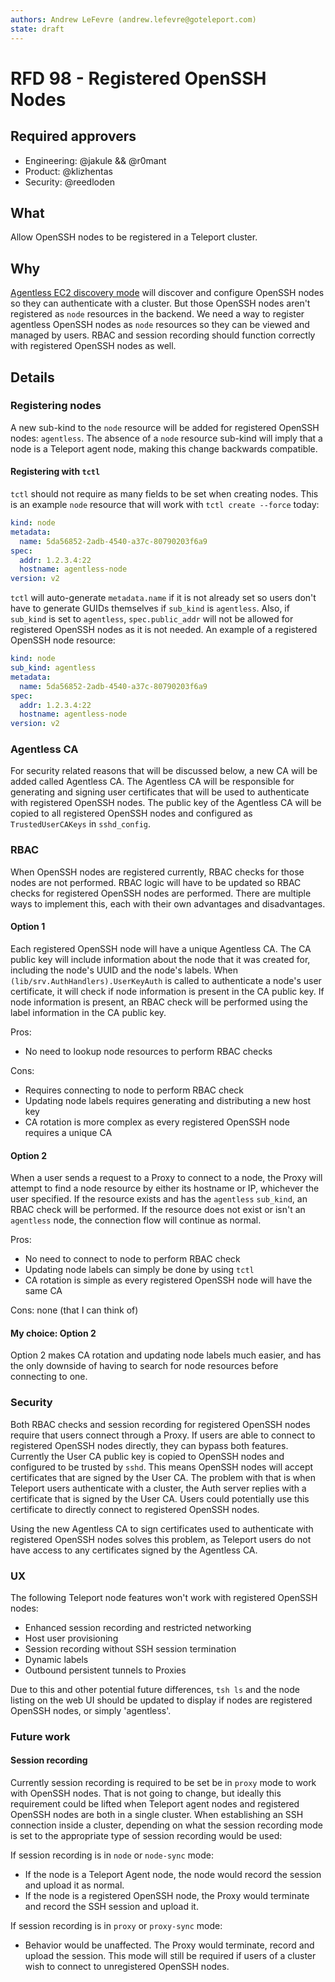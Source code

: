 ```yaml
---
authors: Andrew LeFevre (andrew.lefevre@goteleport.com)
state: draft
---
```


# RFD 98 - Registered OpenSSH Nodes

## Required approvers

* Engineering: @jakule && @r0mant
* Product: @klizhentas
* Security: @reedloden

## What

Allow OpenSSH nodes to be registered in a Teleport cluster.

## Why

[Agentless EC2 discovery mode](https://github.com/gravitational/teleport/issues/17865) will discover and configure OpenSSH nodes so they can authenticate with a cluster. But those OpenSSH nodes aren't registered as `node` resources in the backend. We need a way to register agentless OpenSSH nodes as `node` resources so they can be viewed and managed by users. RBAC and session recording should function correctly with registered OpenSSH nodes as well.

## Details

### Registering nodes

A new sub-kind to the `node` resource will be added for registered OpenSSH nodes: `agentless`. The absence of a `node` resource sub-kind will imply that a node is a Teleport agent node, making this change backwards compatible.

#### Registering with `tctl`

`tctl` should not require as many fields to be set when creating nodes. This is an example `node` resource that will work with `tctl create --force` today:

```yaml
kind: node
metadata:
  name: 5da56852-2adb-4540-a37c-80790203f6a9
spec:
  addr: 1.2.3.4:22
  hostname: agentless-node
version: v2
```

`tctl` will auto-generate `metadata.name` if it is not already set so users don't have to generate GUIDs themselves if `sub_kind` is `agentless`. Also, if `sub_kind` is set to `agentless`, `spec.public_addr` will not be allowed for registered OpenSSH nodes as it is not needed. An example of a registered OpenSSH node resource:

```yaml
kind: node
sub_kind: agentless
metadata:
  name: 5da56852-2adb-4540-a37c-80790203f6a9
spec:
  addr: 1.2.3.4:22
  hostname: agentless-node
version: v2
```

### Agentless CA

For security related reasons that will be discussed below, a new CA will be added called Agentless CA. The Agentless CA will be responsible for generating and signing user certificates that will be used to authenticate with registered OpenSSH nodes. The public key of the Agentless CA will be copied to all registered OpenSSH nodes and configured as `TrustedUserCAKeys` in `sshd_config`.

### RBAC

When OpenSSH nodes are registered currently, RBAC checks for those nodes are not performed. RBAC logic will have to be updated so RBAC checks for registered OpenSSH nodes are performed. There are multiple ways to implement this, each with their own advantages and disadvantages.

#### Option 1

Each registered OpenSSH node will have a unique Agentless CA. The CA public key will include information about the node that it was created for, including the node's UUID and the node's labels. When `(lib/srv.AuthHandlers).UserKeyAuth` is called to authenticate a node's user certificate, it will check if node information is present in the CA public key. If node information is present, an RBAC check will be performed using the label information in the CA public key.

Pros:

- No need to lookup node resources to perform RBAC checks

Cons:

- Requires connecting to node to perform RBAC check
- Updating node labels requires generating and distributing a new host key
- CA rotation is more complex as every registered OpenSSH node requires a unique CA

#### Option 2

When a user sends a request to a Proxy to connect to a node, the Proxy will attempt to find a node resource by either its hostname or IP, whichever the user specified. If the resource exists and has the `agentless` `sub_kind`, an RBAC check will be performed. If the resource does not exist or isn't an `agentless` node, the connection flow will continue as normal.

Pros:

- No need to connect to node to perform RBAC check
- Updating node labels can simply be done by using `tctl`
- CA rotation is simple as every registered OpenSSH node will have the same CA

Cons: none (that I can think of)

#### My choice: Option 2

Option 2 makes CA rotation and updating node labels much easier, and has the only downside of having to search for node resources before connecting to one. 

### Security

Both RBAC checks and session recording for registered OpenSSH nodes require that users connect through a Proxy. If users are able to connect to registered OpenSSH nodes directly, they can bypass both features. Currently the User CA public key is copied to OpenSSH nodes and configured to be trusted by `sshd`. This means OpenSSH nodes will accept certificates that are signed by the User CA. The problem with that is when Teleport users authenticate with a cluster, the Auth server replies with a certificate that is signed by the User CA. Users could potentially use this certificate to directly connect to registered OpenSSH nodes.

Using the new Agentless CA to sign certificates used to authenticate with registered OpenSSH nodes solves this problem, as Teleport users do not have access to any certificates signed by the Agentless CA.

### UX

The following Teleport node features won't work with registered OpenSSH nodes:

- Enhanced session recording and restricted networking
- Host user provisioning
- Session recording without SSH session termination
- Dynamic labels
- Outbound persistent tunnels to Proxies

Due to this and other potential future differences, `tsh ls` and the node listing on the web UI should be updated to display if nodes are registered OpenSSH nodes, or simply 'agentless'.

### Future work

#### Session recording

Currently session recording is required to be set be in `proxy` mode to work with OpenSSH nodes. That is not going to change, but ideally this requirement could be lifted when Teleport agent nodes and registered OpenSSH nodes are both in a single cluster. When establishing an SSH connection inside a cluster, depending on what the session recording mode is set to the appropriate type of session recording would be used:

If session recording is in `node` or `node-sync` mode:

- If the node is a Teleport Agent node, the node would record the session and upload it as normal.
- If the node is a registered OpenSSH node, the Proxy would terminate and record the SSH session and upload it.

If session recording is in `proxy` or `proxy-sync` mode:

- Behavior would be unaffected. The Proxy would terminate, record and upload the session. This mode will still be required if users of a cluster wish to connect to unregistered OpenSSH nodes.

